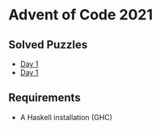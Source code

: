 # Advent of Code 2021

## Solved Puzzles
- [Day 1](01/aoc2021-day01.md)
- [Day 1](02/aoc2021-day02.md)

## Requirements
- A Haskell installation (GHC)
